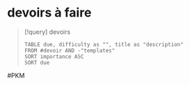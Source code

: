# devoirs à faire

> [!query] devoirs
> ```dataview
> TABLE due, difficulty as "", title as "description"
> FROM #devoir AND -"templates"
> SORT importance ASC
> SORT due
> ```






#PKM